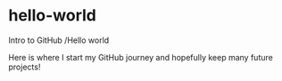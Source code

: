 # hello-world
Intro to GitHub /Hello world

Here is where I start my GitHub journey and hopefully keep many future projects!
